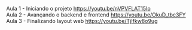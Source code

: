 Aula 1 - Iniciando o projeto
https://youtu.be/nVPVFLAT15Io
<br/>
Aula 2 - Avançando o backend e frontend
https://youtu.be/OkuD_tbc3FY
<br/>
Aula 3 - Finalizando layout web
https://youtu.be/TjIfkw8o9ug
